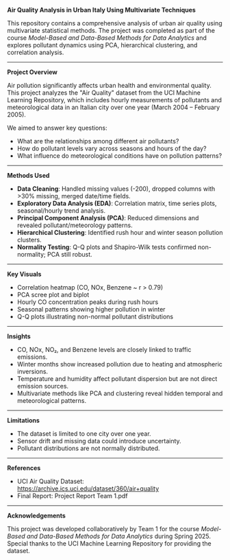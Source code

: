 
**Air Quality Analysis in Urban Italy Using Multivariate Techniques**

This repository contains a comprehensive analysis of urban air quality using multivariate statistical methods. The project was completed as part of the course *Model-Based and Data-Based Methods for Data Analytics* and explores pollutant dynamics using PCA, hierarchical clustering, and correlation analysis.

---

**Project Overview**

Air pollution significantly affects urban health and environmental quality. This project analyzes the "Air Quality" dataset from the UCI Machine Learning Repository, which includes hourly measurements of pollutants and meteorological data in an Italian city over one year (March 2004 – February 2005).

We aimed to answer key questions:
- What are the relationships among different air pollutants?
- How do pollutant levels vary across seasons and hours of the day?
- What influence do meteorological conditions have on pollution patterns?

---

**Methods Used**

- **Data Cleaning**: Handled missing values (-200), dropped columns with >30% missing, merged date/time fields.
- **Exploratory Data Analysis (EDA)**: Correlation matrix, time series plots, seasonal/hourly trend analysis.
- **Principal Component Analysis (PCA)**: Reduced dimensions and revealed pollutant/meteorology patterns.
- **Hierarchical Clustering**: Identified rush hour and winter season pollution clusters.
- **Normality Testing**: Q-Q plots and Shapiro-Wilk tests confirmed non-normality; PCA still robust.

---

**Key Visuals**

- Correlation heatmap (CO, NOx, Benzene ~ r > 0.79)
- PCA scree plot and biplot
- Hourly CO concentration peaks during rush hours
- Seasonal patterns showing higher pollution in winter
- Q-Q plots illustrating non-normal pollutant distributions

---

**Insights**

- CO, NOx, NO₂, and Benzene levels are closely linked to traffic emissions.
- Winter months show increased pollution due to heating and atmospheric inversions.
- Temperature and humidity affect pollutant dispersion but are not direct emission sources.
- Multivariate methods like PCA and clustering reveal hidden temporal and meteorological patterns.

---

**Limitations**

- The dataset is limited to one city over one year.
- Sensor drift and missing data could introduce uncertainty.
- Pollutant distributions are not normally distributed.

---

**References**

- UCI Air Quality Dataset: https://archive.ics.uci.edu/dataset/360/air+quality
- Final Report: Project Report Team 1.pdf

---

**Acknowledgements**

This project was developed collaboratively by Team 1 for the course *Model-Based and Data-Based Methods for Data Analytics* during Spring 2025. Special thanks to the UCI Machine Learning Repository for providing the dataset.
